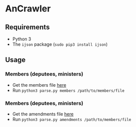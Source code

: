 # AnCrawler

## Requirements
 * Python 3
 * The `ijson` package (`sudo pip3 install ijson`)

## Usage

### Members (deputees, ministers)
 * Get the members file [here](http://data.assemblee-nationale.fr/acteurs/deputes-en-exercice)
 * Run `python3 parse.py members /path/to/members/file`

### Members (deputees, ministers)
 * Get the amendments file [here](http://data.assemblee-nationale.fr/travaux-parlementaires/amendements)
 * Run `python3 parse.py amendments /path/to/members/file`
